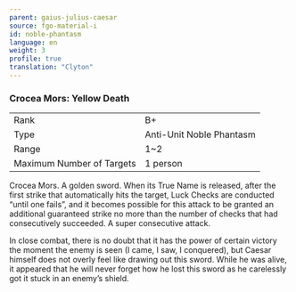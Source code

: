 ```yaml
---
parent: gaius-julius-caesar
source: fgo-material-i
id: noble-phantasm
language: en
weight: 3
profile: true
translation: "Clyton"
---
```


### Crocea Mors: Yellow Death

<table>
  <tr><td>Rank</td><td>B+</td></tr>
  <tr><td>Type</td><td>Anti-Unit Noble Phantasm</td></tr>
  <tr><td>Range</td><td>1~2</td></tr>
  <tr><td>Maximum Number of Targets</td><td>1 person</td></tr>
</table>

Crocea Mors.
A golden sword. When its True Name is released, after the first strike that automatically hits the target, Luck Checks are conducted “until one fails”, and it becomes possible for this attack to be granted an additional guaranteed strike no more than the number of checks that had consecutively succeeded. A super consecutive attack.

In close combat, there is no doubt that it has the power of certain victory the moment the enemy is seen (I came, I saw, I conquered), but Caesar himself does not overly feel like drawing out this sword. While he was alive, it appeared that he will never forget how he lost this sword as he carelessly got it stuck in an enemy’s shield.
